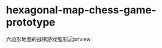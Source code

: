 # hexagonal-map-chess-game-prototype
六边形地图的战棋游戏雏形![priview](C:\Users\王昭\Desktop\hexagonal-map-chess-game-prototype\priview.png)
